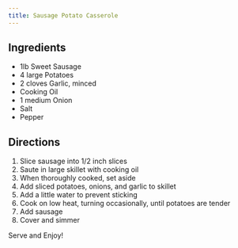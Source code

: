 ```yaml
---
title: Sausage Potato Casserole
---
```

## Ingredients
* 1lb Sweet Sausage
* 4 large Potatoes
* 2 cloves Garlic, minced
* Cooking Oil
* 1 medium Onion
* Salt
* Pepper

## Directions
1. Slice sausage into 1/2 inch slices
2. Saute in large skillet with cooking oil
3. When thoroughly cooked, set aside
4. Add sliced potatoes, onions, and garlic to skillet
5. Add a little water to prevent sticking
6. Cook on low heat, turning occasionally, until potatoes are tender
7. Add sausage
8. Cover and simmer

Serve and Enjoy!

